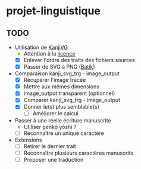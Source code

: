 # projet-linguistique

## TODO

+ Utilisation de [KanjiVG](https://github.com/KanjiVG/kanjivg)
	+ Attention à la [licence](https://creativecommons.org/licenses/by-sa/3.0/)
	+ [x] Enlever l'ordre des traits des fichiers sources
	+ [x] Passer de SVG à PNG ([Batik](https://xmlgraphics.apache.org/batik/))
+ Comparaison kanji_svg_trg - image_output
	+ [x] Récupérer l'image tracée
	+ [x] Mettre aux mêmes dimensions
	+ [x] image_output transparent (optionnel)
	+ [x] Comparer kanji_svg_trg - image_output
	+ [x] Donner le(s) plus semblable(s) 
		+ [ ] Améliorer le calcul
+ Passer à une réelle écriture manuscrite
	+ Utiliser genkō yōshi ?
	+ [ ] Reconnaître un unique caractère
+ Extensions
	+ [ ] Retirer le dernier trait
	+ [ ] Reconnaître plusieurs caractères manuscrits
	+ [ ] Proposer une traduction
